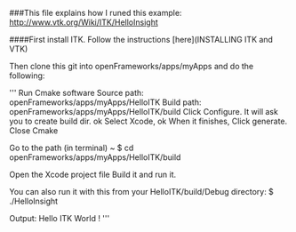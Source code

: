 ###This file explains how I runed this example:
http://www.vtk.org/Wiki/ITK/HelloInsight

####First install ITK.
Follow the instructions [here](INSTALLING ITK and VTK)

Then clone this git into openFrameworks/apps/myApps and do the following:

'''
Run Cmake software
Source path: openFrameworks/apps/myApps/HelloITK
Build path: openFrameworks/apps/myApps/HelloITK/build
Click Configure.
	It will ask you to create build dir. ok
	Select Xcode, ok
When it finishes, Click generate.
Close Cmake

Go to the path (in terminal)
~ $ cd openFrameworks/apps/myApps/HelloITK/build

Open the Xcode project file
Build it and run it.

You can also run it with this from your HelloITK/build/Debug directory:
$ ./HelloInsight 

Output:
Hello ITK World !
'''